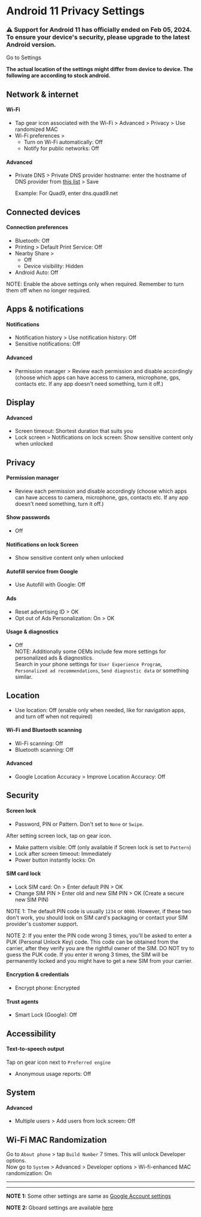 # Android 11 Privacy Settings

### :warning: Support for Android 11 has officially ended on Feb 05, 2024.<br>To ensure your device's security, please upgrade to the latest Android version.

Go to Settings

**The actual location of the settings might differ from device to device. The following are according to stock android.**



## Network & internet

#### Wi-Fi
- Tap gear icon associated with the Wi-Fi > Advanced > Privacy > Use randomized MAC
- Wi-Fi preferences > 
  - Turn on Wi-Fi automatically: Off
  - Notify for public networks: Off

#### Advanced
- Private DNS > Private DNS provider hostname: enter the hostname of DNS provider from [this list](https://www.privacyguides.org/en/dns/#recommended-providers) > Save

  Example: For Quad9, enter dns.quad9.net



## Connected devices

#### Connection preferences
- Bluetooth: Off
- Printing > Default Print Service: Off
- Nearby Share >
  - Off
  - Device visibility: Hidden
- Android Auto: Off

NOTE: Enable the above settings only when required. Remember to turn them off when no longer required.



## Apps & notifications

#### Notifications
- Notification history > Use notification history: Off
- Sensitive notifications: Off

#### Advanced
- Permission manager > Review each permission and disable accordingly (choose which apps can have access to camera, microphone, gps, contacts etc. If any app doesn't need something, turn it off.)



## Display

#### Advanced
- Screen timeout: Shortest duration that suits you
- Lock screen > Notifications on lock screen: Show sensitive content only when unlocked



## Privacy

#### Permission manager
- Review each permission and disable accordingly (choose which apps can have access to camera, microphone, gps, contacts etc. If any app doesn't need something, turn it off.)

#### Show passwords
- Off

#### Notifications on lock Screen
- Show sensitive content only when unlocked

#### Autofill service from Google
- Use Autofill with Google: Off

#### Ads
- Reset advertising ID > OK
- Opt out of Ads Personalization: On > OK

#### Usage & diagnostics
- Off
<br>NOTE: Additionally some OEMs include few more settings for personalized ads & diagnostics.
<br>Search in your phone settings for `User Experience Program`, `Personalized ad recommendations`, `Send diagnostic data` or something similar.



## Location
- Use location: Off (enable only when needed, like for navigation apps, and turn off when not required)

#### Wi-Fi and Bluetooth scanning
- Wi-Fi scanning: Off
- Bluetooth scanning: Off

#### Advanced
- Google Location Accuracy > Improve Location Accuracy: Off



## Security

#### Screen lock
- Password, PIN or Pattern. Don't set to `None` or `Swipe`.

After setting screen lock, tap on gear icon.

- Make pattern visible: Off (only available if Screen lock is set to `Pattern`)
- Lock after screen timeout: Immediately
- Power button instantly locks: On

#### SIM card lock
- Lock SIM card: On > Enter default PIN > OK
- Change SIM PIN > Enter old and new SIM PIN > OK (Create a secure new SIM PIN)

NOTE 1: The default PIN code is usually `1234` or `0000`. However, if these two don't work, you should look on SIM card's packaging or contact your SIM provider's customer support.

NOTE 2: If you enter the PIN code wrong 3 times, you'll be asked to enter a PUK (Personal Unlock Key) code. This code can be obtained from the carrier, after they verify you are the rightful owner of the SIM. DO NOT try to guess the PUK code. If you enter it wrong 3 times, the SIM will be permanently locked and you might have to get a new SIM from your carrier.

#### Encryption & credentials
- Encrypt phone: Encrypted

#### Trust agents
- Smart Lock (Google): Off



## Accessibility

#### Text-to-speech output

Tap on gear icon next to `Preferred engine`

- Anonymous usage reports: Off



## System

#### Advanced
- Multiple users > Add users from lock screen: Off



## Wi-Fi MAC Randomization
Go to `About phone` > tap `Build Number` 7 times. This will unlock Developer options.
<br>Now go to `System` > Advanced > Developer options > Wi-fi-enhanced MAC randomization: On


---
---


**NOTE 1:** Some other settings are same as [Google Account settings](https://github.com/StellarSand/privacy-settings/blob/main/Privacy%20Settings/Google-Account.md)

**NOTE 2:** Gboard settings are available [here](https://github.com/StellarSand/privacy-settings/blob/main/Privacy%20Settings/Gboard.md)